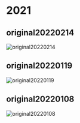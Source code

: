 # 2021

## original20220214

![original20220214](https://upload-bbs.mihoyo.com/upload/2022/02/15/5875627/0d0f502ec48992cd1253943ba4d5f690_1315488761313630101.png)

## original20220119

![original20220119](https://upload-bbs.mihoyo.com/upload/2022/01/20/5875627/2bcf98c7ff6d39fdb9ac59bc316af523_3333712622593077410.png)

## original20220108

![original20220108](https://upload-bbs.mihoyo.com/upload/2022/01/10/5875627/6bb35359532cc7f972105a36e5507f0d_4479119133795422665.png)